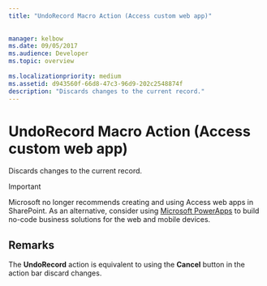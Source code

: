 ```yaml
---
title: "UndoRecord Macro Action (Access custom web app)"
 
 
manager: kelbow
ms.date: 09/05/2017
ms.audience: Developer
ms.topic: overview
  
ms.localizationpriority: medium
ms.assetid: d943560f-66d8-47c3-96d9-202c2548874f
description: "Discards changes to the current record."
---
```


# UndoRecord Macro Action (Access custom web app)

Discards changes to the current record.
  
> [!IMPORTANT]
> Microsoft no longer recommends creating and using Access web apps in SharePoint. As an alternative, consider using [Microsoft PowerApps](https://powerapps.microsoft.com/en-us/) to build no-code business solutions for the web and mobile devices. 
  
## Remarks

The **UndoRecord** action is equivalent to using the **Cancel** button in the action bar discard changes. 
  

